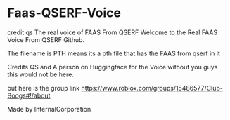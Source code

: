 # Faas-QSERF-Voice
credit qs
The real voice of FAAS From QSERF
Welcome to the Real FAAS Voice From QSERF Github.


The filename is PTH means its a pth file that has the FAAS from qserf in it

Credits QS and A person on Huggingface for the Voice without you guys this would not be here.

but here is the group link https://www.roblox.com/groups/15486577/Club-Boogs#!/about

Made by InternalCorporation
